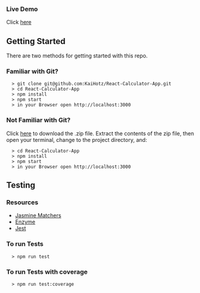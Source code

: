 ### Live Demo
Click [here](https://kaihotz.github.io/React-Calculator-App)

## Getting Started

There are two methods for getting started with this repo.

### Familiar with Git?
```
  > git clone git@github.com:KaiHotz/React-Calculator-App.git
  > cd React-Calculator-App
  > npm install
  > npm start
  > in your Browser open http://localhost:3000
```

### Not Familiar with Git?
Click [here](https://github.com/KaiHotz/React-Calculator-App/archive/master.zip) to download the .zip file.  Extract the contents of the zip file, then open your terminal, change to the project directory, and:
```
  > cd React-Calculator-App
  > npm install
  > npm start
  > in your Browser open http://localhost:3000
```

## Testing

### Resources
- [Jasmine Matchers](https://github.com/JamieMason/Jasmine-Matchers)
- [Enzyme](http://airbnb.io/enzyme/)
- [Jest](https://facebook.github.io/jest/)

### To run Tests
```
  > npm run test
```

### To run Tests with coverage
```
  > npm run test:coverage
```
